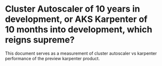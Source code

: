 # Cluster Autoscaler of 10 years in development, or AKS Karpenter of 10 months into development, which reigns supreme?
This document serves as a measurement of cluster autoscaler vs karpenter performance of the preview karpenter product. 
